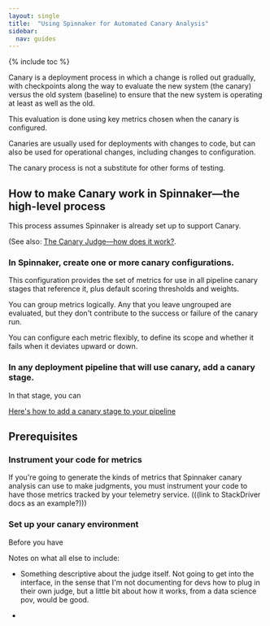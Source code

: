 ```yaml
---
layout: single
title:  "Using Spinnaker for Automated Canary Analysis"
sidebar:
  nav: guides
---
```


{% include toc %}


Canary is a deployment process in which a change is rolled out gradually, with
checkpoints along the way to evaluate the new system (the canary) versus the old
system (baseline) to ensure that the new system is operating at least as well as
the old.

This evaluation is done using key metrics chosen when the canary is configured.

Canaries are usually used for deployments with changes to code, but can also be
used for operational changes, including changes to configuration.

The canary process is not a substitute for other forms of testing.

## How to make Canary work in Spinnaker&mdash;the high-level process

This process assumes Spinnaker is already set up to support Canary.

(See also: [The Canary Judge&mdash;how does it work?](/guides/user/canary/judge/).

### In Spinnaker, create one or more canary configurations.

This configuration provides the set of metrics for use in all pipeline
canary stages that reference it, plus default scoring thresholds and weights.

You can group metrics logically. Any that you leave ungrouped are evaluated, but
they don't contribute to the success or failure of the canary run.

You can configure each metric flexibly, to define its scope and whether it fails
when it deviates upward  or down.

### In any deployment pipeline that will use canary, add a canary stage.

   In that stage, you can

   [Here's how to add a canary stage to your pipeline]()


## Prerequisites

### Instrument your code for metrics

If you're going to generate the kinds of metrics that Spinnaker canary
analysis can use to make judgments, you must instrument your code to have those
metrics tracked by your telemetry service.
(((link to StackDriver docs as an example?)))

### Set up your canary environment

Before you have


Notes on what all else to include:
* Something descriptive about the judge itself. Not going to get into the
interface, in the sense that I'm not documenting for devs how to plug in their
own judge, but a little bit about how it works, from a data science pov, would
be good.

*
